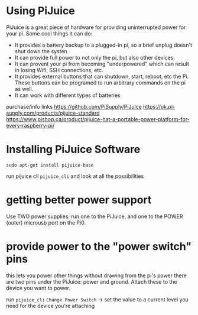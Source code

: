 # Using PiJuice

PiJuice is a great piece of hardware for providing uninterrupted power for your pi. Some cool things it can do:
- It provides a battery backup to a plugged-in pi, so a brief unplug doesn't shut down the systen
- It can provide full power to not only the pi, but also other devices. 
- It can provent your pi from becoming "underpowered" which can result in losing Wifi, SSH connections, etc.
- It provides external buttons that can shutdown, start, reboot, etc the Pi. These buttons can be programed to run arbitrary commands on the pi as well.
- It can work with different types of batteries

purchase/info links
https://github.com/PiSupply/PiJuice
https://uk.pi-supply.com/products/pijuice-standard
https://www.pishop.ca/product/pijuice-hat-a-portable-power-platform-for-every-raspberry-pi/

# Installing PiJuice Software
`sudo apt-get install pijuice-base`

run pijuice cli
`pijuice_cli` and look at all the possibilities


# getting better power support
Use TWO power supplies: run one to the PiJuice, and one to the POWER (outer) microusb port on the Pi0. 

# provide power to the "power switch" pins
this lets you power other things without drawing from the pi's power
there are two pins under the PiJuice: power and ground. Attach these to the device you want to power.

run `pijuice_cli`
`Change Power Switch` -> set the value to a current level you need for the device you're attaching
